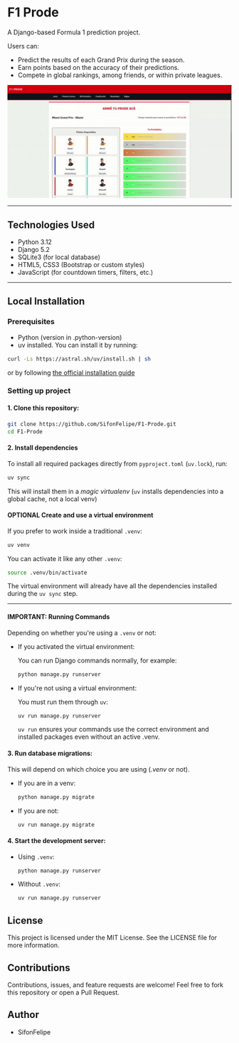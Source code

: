# F1 Prode

A Django-based Formula 1 prediction project.

Users can:
- Predict the results of each Grand Prix during the season.
- Earn points based on the accuracy of their predictions.
- Compete in global rankings, among friends, or within private leagues.

<img src="https://raw.githubusercontent.com/SifonFelipe/F1-Prode/refs/heads/main/videos/create-predictions.gif" width="800" alt="Create predictions demo" />

---

## Technologies Used

- Python 3.12
- Django 5.2
- SQLite3 (for local database)
- HTML5, CSS3 (Bootstrap or custom styles)
- JavaScript (for countdown timers, filters, etc.)

---

## Local Installation

### Prerequisites
* Python (version in .python-version)
* uv installed. You can install it by running:
```bash
curl -Ls https://astral.sh/uv/install.sh | sh
```
or by following [the official installation guide](https://docs.astral.sh/uv/#installation)

### Setting up project

#### 1. **Clone this repository**:

```bash
git clone https://github.com/SifonFelipe/F1-Prode.git
cd F1-Prode
```

#### 2. **Install dependencies**

To install all required packages directly from `pyproject.toml` (`uv.lock`), run:
```bash
uv sync
```

This will install them in a *magic virtualenv* (`uv` installs dependencies into a global cache, not a local venv)

#### **OPTIONAL** Create and use a virtual environment
If you prefer to work inside a traditional `.venv`:

```bash
uv venv
```

You can activate it like any other `.venv`:

```bash
source .venv/bin/activate
```

The virtual environment will already have all the dependencies installed during the `uv sync` step.

---
#### IMPORTANT: Running Commands

Depending on whether you're using a `.venv` or not:
* If you activated the virtual environment:

  You can run Django commands normally, for example:
  ```bash
  python manage.py runserver
  ```
* If you're not using a virtual environment:

  You must run them through `uv`:
  ```bash
  uv run manage.py runserver
  ```
  `uv run` ensures your commands use the correct environment and installed packages even without an active .venv.

#### 3. **Run database migrations**:

This will depend on which choice you are using (*.venv* or not).

  * If you are in a venv:
    ```bash
    python manage.py migrate
    ```
  
  * If you are not:
    ```bash
    uv run manage.py migrate
    ``` 


#### 4. **Start the development server**:

* Using `.venv`:
  
  ```bash
  python manage.py runserver
  ```

* Without `.venv`:
  ```bash
  uv run manage.py runserver
  ```


## License


This project is licensed under the MIT License.
See the LICENSE file for more information.


## Contributions

Contributions, issues, and feature requests are welcome!
Feel free to fork this repository or open a Pull Request.

## Author

* SifonFelipe

